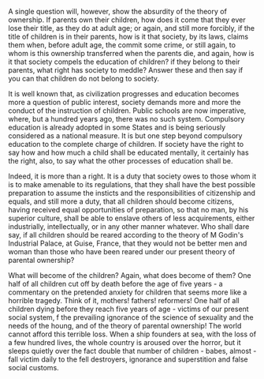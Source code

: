 A single question will, however, show the absurdity of the theory of ownership.  If parents own their children, how does it come that they ever lose their title, as they do at adult age; or again, and still more forcibly, if the title of children is in their parents, how is it that society, by its laws, claims them when, before adult age, the commit some crime, or still again, to whom is this ownership transferred when the parents die, and again, how is it that society compels the education of children?  if they belong to their parents, what right has society to meddle?  Answer these and then say if you can that children do not belong to society.

It is well known that, as civilization progresses and education becomes more a question of public interest, society demands more and more the conduct of the instruction of children.  Public schools are now imperative, where, but a hundred years ago, there was no such system.  Compulsory education is already adopted in some States and is being seriously considered as a national measure.  It is but one step beyond compulsory education to the complete charge of children.  If society have the right to say how and how much a child shall be educated mentally, it certainly has the right, also, to say what the other processes of education shall be.

Indeed, it is more than a right.  It is a duty that society owes to those whom it is to make amenable to its regulations, that they shall have the best possible preparation to assume the insticts and the responsibilities of citizenship and equals, and still more a duty, that all children should become citizens, having received equal opportunities of preparation, so that no man, by his superior culture, shall be able to enslave others of less acquirements, either industrially, intellectually, or in any other manner whatever.  Who shall dare say, if all children should be reared according to the theory of M Godin's Industrial Palace, at Guise, France, that they would not be better men and woman than those who have been reared under our present theory of parental ownership?

What will become of the children?  Again, what does become of them?  One half of all children cut off by death before the age of five years - a commentary on the pretended anxiety for children that seems more like a horrible tragedy.  Think of it, mothers! fathers! reformers!  One half of all children dying before they reach five years of age - victims of our present social system, f the prevailing ignorance of the science of sexuality and the needs of the houng, and of the theory of parental ownership!  The world cannot afford this terrible loss.  When a ship founders at sea, with the loss of a few hundred lives, the whole country is aroused over the horror, but it sleeps quietly over the fact double that number of children - babes, almost - fall victim daily to the fell destroyers, ignorance and superstition and false social customs.


